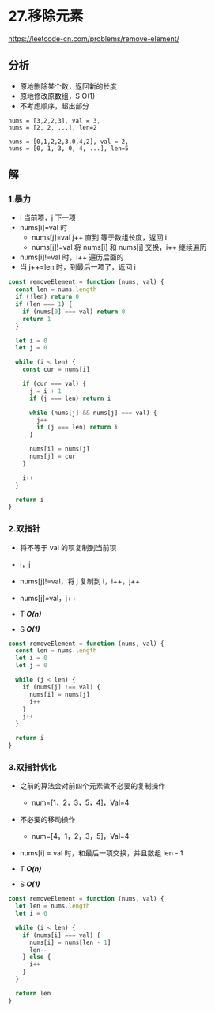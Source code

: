 # 27.移除元素

https://leetcode-cn.com/problems/remove-element/

## 分析

- 原地删除某个数，返回新的长度
- 原地修改原数组，S O(1)
- 不考虑顺序，超出部分

```
nums = [3,2,2,3], val = 3,
nums = [2, 2, ...], len=2

nums = [0,1,2,2,3,0,4,2], val = 2,
nums = [0, 1, 3, 0, 4, ...], len=5
```

## 解

### 1.暴力

- i 当前项，j 下一项
- nums[i]=val 时
  - nums[j]=val j++ 直到 等于数组长度，返回 i
  - nums[j]!=val 将 nums[i] 和 nums[j] 交换，i++ 继续遍历
- nums[i]!=val 时，i++ 遍历后面的
- 当 j++=len 时，到最后一项了，返回 i

```js
const removeElement = function (nums, val) {
  const len = nums.length
  if (!len) return 0
  if (len === 1) {
    if (nums[0] === val) return 0
    return 1
  }

  let i = 0
  let j = 0

  while (i < len) {
    const cur = nums[i]

    if (cur === val) {
      j = i + 1
      if (j === len) return i

      while (nums[j] && nums[j] === val) {
        j++
        if (j === len) return i
      }

      nums[i] = nums[j]
      nums[j] = cur
    }

    i++
  }

  return i
}
```

### 2.双指针

- 将不等于 val 的项复制到当前项
- i，j
- nums[j]!=val，将 j 复制到 i，i++，j++
- nums[j]=val，j++

- T **_O(n)_**
- S **_O(1)_**

```js
const removeElement = function (nums, val) {
  const len = nums.length
  let i = 0
  let j = 0

  while (j < len) {
    if (nums[j] !== val) {
      nums[i] = nums[j]
      i++
    }
    j++
  }

  return i
}
```

### 3.双指针优化

- 之前的算法会对前四个元素做不必要的复制操作
  - num=[1，2，3，5，4]，Val=4
- 不必要的移动操作
  - num=[4，1，2，3，5]，Val=4
- nums[i] = val 时，和最后一项交换，并且数组 len - 1

- T **_O(n)_**
- S **_O(1)_**

```js
const removeElement = function (nums, val) {
  let len = nums.length
  let i = 0

  while (i < len) {
    if (nums[i] === val) {
      nums[i] = nums[len - 1]
      len--
    } else {
      i++
    }
  }

  return len
}
```
